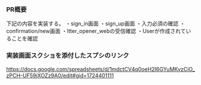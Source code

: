### PR概要
下記の内容を実装する。
・sign_in画面
・sign_up画面
・入力必須の確認
・confirmation/new画面
・ltter_opener_webの受信確認
・Userが作成されていることを確認

### 実装画面スクショを添付したスプシのリンク
https://docs.google.com/spreadsheets/d/1mdctCV4q0oeH2I6GYuMKyzCiO_zPCH-UF59jXOZz9A0/edit#gid=1724401111
